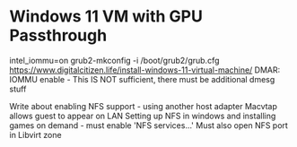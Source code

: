 # Windows 11 VM with GPU Passthrough

intel_iommu=on
grub2-mkconfig -i /boot/grub2/grub.cfg
https://www.digitalcitizen.life/install-windows-11-virtual-machine/
DMAR: IOMMU enable - This IS NOT sufficient, there must be additional dmesg stuff


Write about enabling NFS support - using another host adapter
Macvtap allows guest to appear on LAN
Setting up NFS in windows and installing games on demand - must enable 'NFS services...'
Must also open NFS port in Libvirt zone
